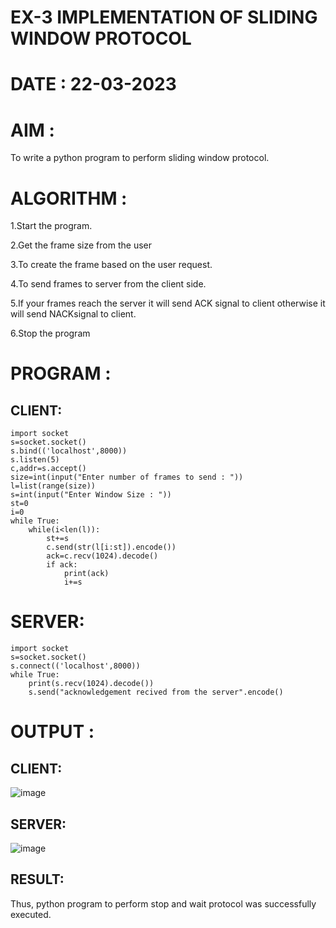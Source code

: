 # EX-3 IMPLEMENTATION OF SLIDING WINDOW PROTOCOL

# DATE : 22-03-2023

# AIM :
To write a python program to perform sliding window protocol.

# ALGORITHM :

1.Start the program.

2.Get the frame size from the user

3.To create the frame based on the user request.

4.To send frames to server from the client side.

5.If your frames reach the server it will send ACK signal to client otherwise it will send NACKsignal to client.

6.Stop the program

# PROGRAM :

## CLIENT:
```
import socket
s=socket.socket()
s.bind(('localhost',8000))
s.listen(5)
c,addr=s.accept()
size=int(input("Enter number of frames to send : "))
l=list(range(size))
s=int(input("Enter Window Size : "))
st=0
i=0
while True:
    while(i<len(l)):
        st+=s
        c.send(str(l[i:st]).encode())
        ack=c.recv(1024).decode()
        if ack:
            print(ack)
            i+=s
```
# SERVER:
```
import socket
s=socket.socket()
s.connect(('localhost',8000))
while True:
    print(s.recv(1024).decode())
    s.send("acknowledgement recived from the server".encode()
 ```
# OUTPUT :

## CLIENT:

![image](https://github.com/shara56/EX-3/assets/113497104/cdff76bd-7b96-4059-a1cd-bd2e99aa651c)

## SERVER:

![image](https://github.com/shara56/EX-3/assets/113497104/0e876be0-4944-49c4-b8c3-b08d5c88311a)

## RESULT:

Thus, python program to perform stop and wait protocol was successfully executed.
